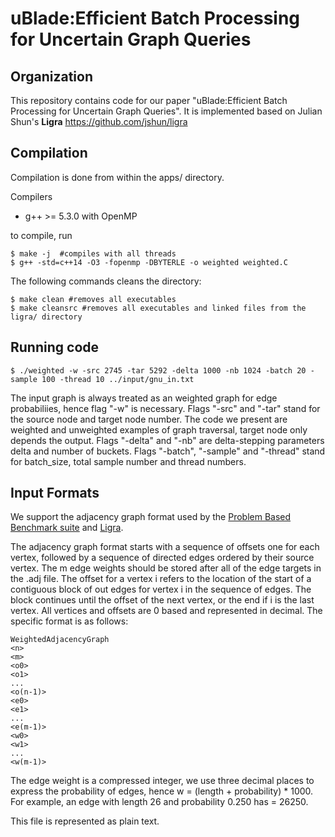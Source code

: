 # uBlade:Efficient Batch Processing for Uncertain Graph Queries
Organization
--------

This repository contains code for our paper "uBlade:Efficient Batch Processing for Uncertain Graph Queries". It is implemented based on Julian Shun's **Ligra** https://github.com/jshun/ligra


Compilation
--------

Compilation is done from within the apps/ directory.

Compilers

* g++ &gt;= 5.3.0 with OpenMP


to compile, run

```
$ make -j  #compiles with all threads
$ g++ -std=c++14 -O3 -fopenmp -DBYTERLE -o weighted weighted.C
```

The following commands cleans the directory:
```
$ make clean #removes all executables
$ make cleansrc #removes all executables and linked files from the ligra/ directory
```
Running code
-------

```
$ ./weighted -w -src 2745 -tar 5292 -delta 1000 -nb 1024 -batch 20 -sample 100 -thread 10 ../input/gnu_in.txt
```
The input graph is always treated as an weighted graph for edge probabiliies, hence flag "-w" is necessary.
Flags "-src" and "-tar" stand for the source node and target node number. The code we present are weighted and unweighted examples of graph traversal, target node only depends the output.
Flags "-delta" and "-nb" are delta-stepping parameters delta and number of buckets.
Flags "-batch", "-sample" and "-thread" stand for batch_size, total sample number and thread numbers.


Input Formats
-----------
We support the adjacency graph format used by the [Problem Based Benchmark suite](http://www.cs.cmu.edu/~pbbs/benchmarks/graphIO.html) and [Ligra](https://github.com/jshun/ligra).

The adjacency graph format starts with a sequence of offsets one for each vertex, followed by a sequence of directed edges ordered by their source vertex. The m edge weights should be stored after all of the edge targets in the .adj file. The offset for a vertex i refers to the location of the start of a contiguous block of out edges for vertex i in the sequence of edges. The block continues until the offset of the next vertex, or the end if i is the last vertex. All vertices and offsets are 0 based and represented in decimal. The specific format is as follows:

```
WeightedAdjacencyGraph
<n>
<m>
<o0>
<o1>
...
<o(n-1)>
<e0>
<e1>
...
<e(m-1)>
<w0>
<w1>
...
<w(m-1)>
```

The edge weight <w> is a compressed integer, we use three decimal places to express the probability of edges, hence w = (length + probability) * 1000. For example, an edge <e> with length 26 and probability 0.250 has <w> = 26250.

This file is represented as plain text.
